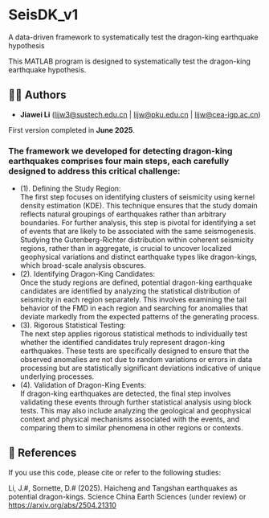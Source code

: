 # SeisDK_v1
A data-driven framework to systematically test the dragon-king earthquake hypothesis

This MATLAB program is designed to systematically test the dragon-king earthquake hypothesis.

## 🧑‍💻 Authors

- **Jiawei Li**  (lijw3@sustech.edu.cn | lijw@pku.edu.cn | lijw@cea-igp.ac.cn)

First version completed in **June 2025**.

### The framework we developed for detecting dragon-king earthquakes comprises four main steps, each carefully designed to address this critical challenge:
- (1). Defining the Study Region:<br>
  The first step focuses on identifying clusters of seismicity using kernel density estimation (KDE). This technique ensures that the study domain reflects natural groupings of earthquakes rather than arbitrary boundaries. For further analysis, this step is pivotal for identifying a set of events that are likely to be associated with the same seismogenesis. Studying the Gutenberg-Richter distribution within coherent seismicity regions, rather than in aggregate, is crucial to uncover localized geophysical variations and distinct earthquake types like dragon-kings, which broad-scale analysis obscures.
- (2). Identifying Dragon-King Candidates:<br>
  Once the study regions are defined, potential dragon-king earthquake candidates are identified by analyzing the statistical distribution of seismicity in each region separately. This involves examining the tail behavior of the FMD in each region and searching for anomalies that deviate markedly from the expected patterns of the generating process.
- (3). Rigorous Statistical Testing:<br>
  The next step applies rigorous statistical methods to individually test whether the identified candidates truly represent dragon-king earthquakes. These tests are specifically designed to ensure that the observed anomalies are not due to random variations or errors in data processing but are statistically significant deviations indicative of unique underlying processes.
- (4). Validation of Dragon-King Events:<br>
  If dragon-king earthquakes are detected, the final step involves validating these events through further statistical analysis using block tests. This may also include analyzing the geological and geophysical context and physical mechanisms associated with the events, and comparing them to similar phenomena in other regions or contexts.

## 📖 References

If you use this code, please cite or refer to the following studies:

Li, J.#, Sornette, D.# (2025). Haicheng and Tangshan earthquakes as potential dragon-kings. Science China Earth Sciences (under review) or https://arxiv.org/abs/2504.21310
